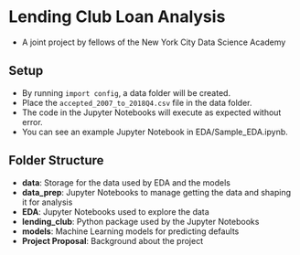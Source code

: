 # Lending Club Loan Analysis

- A joint project by fellows of the New York City Data Science Academy

## Setup
- By running `import config`, a data folder will be created.
- Place the `accepted_2007_to_2018Q4.csv` file in the data folder.
- The code in the Jupyter Notebooks will execute as expected without error.
- You can see an example Jupyter Notebook in EDA/Sample_EDA.ipynb.

## Folder Structure
- **data**: Storage for the data used by EDA and the models
- **data_prep**: Jupyter Notebooks to manage getting the data and shaping it for analysis
- **EDA**: Jupyter Notebooks used to explore the data
- **lending_club**: Python package used by the Jupyter Notebooks
- **models**: Machine Learning models for predicting defaults
- **Project Proposal**: Background about the project